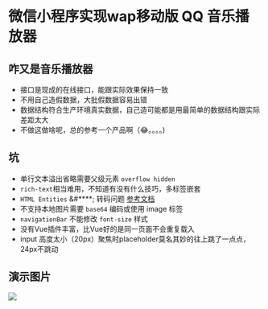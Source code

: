 # 微信小程序实现wap移动版 QQ 音乐播放器

## 咋又是音乐播放器
- 接口是现成的在线接口，能跟实际效果保持一致
- 不用自己造假数据，大批假数据容易出错
- 数据结构符合生产环境真实数据，自己造可能都是用最简单的数据结构跟实际差距太大
- 不做这做啥呢，总的参考一个产品啊（😂。。。。)

## 坑
- 单行文本溢出省略需要父级元素 `overflow hidden`
- `rich-text`相当难用，不知道有没有什么技巧，多标签嵌套
- `HTML Entities` &#****; 转码问题 [参考文档](https://ourcodeworld.com/articles/read/188/encode-and-decode-html-entities-using-pure-javascript)
- 不支持本地图片需要 `base64` 编码或使用 image 标签
- `navigationBar` 不能修改 `font-size` 样式
- 没有Vue插件丰富，比Vue好的是同一页面不会重复载入
- input 高度太小（20px）聚焦时placeholder莫名其妙的往上跳了一点点，24px不跳动


## 演示图片
![](https://github.com/chengjun2014/wx_QQmusic/blob/master/demo.gif)
